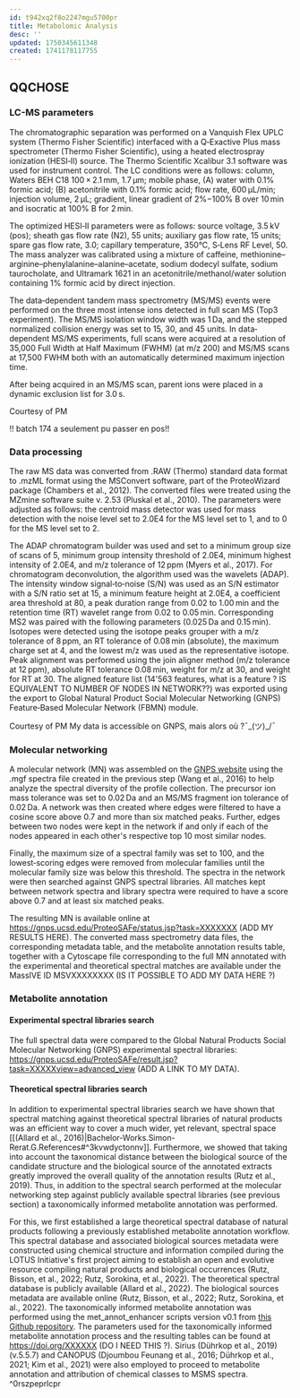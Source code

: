 ```yaml
---
id: t942xq2f8o2247mgu5700pr
title: Metabolomic Analysis
desc: ''
updated: 1750345611348
created: 1741178117755
---
```

## QQCHOSE
### LC-MS parameters
 The chromatographic separation was performed on a Vanquish Flex UPLC system (Thermo Fisher Scientific) interfaced with a Q‐Exactive Plus mass spectrometer (Thermo Fisher Scientific), using a heated electrospray ionization (HESI‐II) source. The Thermo Scientific Xcalibur 3.1 software was used for instrument control. The LC conditions were as follows: column, Waters BEH C18 100 × 2.1 mm, 1.7 μm; mobile phase, (A) water with 0.1% formic acid; (B) acetonitrile with 0.1% formic acid; flow rate, 600 μL/min; injection volume, 2 μL; gradient, linear gradient of 2%−100% B over 10 min and isocratic at 100% B for 2 min. 
 
 The optimized HESI‐II parameters were as follows: source voltage, 3.5 kV (pos); sheath gas flow rate (N2), 55 units; auxiliary gas flow rate, 15 units; spare gas flow rate, 3.0; capillary temperature, 350°C, S‐Lens RF Level, 50. The mass analyzer was calibrated using a mixture of caffeine, methionine–arginine–phenylalanine–alanine–acetate, sodium dodecyl sulfate, sodium taurocholate, and Ultramark 1621 in an acetonitrile/methanol/water solution containing 1% formic acid by direct injection. 
 
 The data‐dependent tandem mass spectrometry (MS/MS) events were performed on the three most intense ions detected in full scan MS (Top3 experiment). The MS/MS isolation window width was 1 Da, and the stepped normalized collision energy was set to 15, 30, and 45 units. In data‐dependent MS/MS experiments, full scans were acquired at a resolution of 35,000 Full Width at Half Maximum (FWHM) (at m/z 200) and MS/MS scans at 17,500 FWHM both with an automatically determined maximum injection time. 
 
 After being acquired in an MS/MS scan, parent ions were placed in a dynamic exclusion list for 3.0 s.

Courtesy of PM

!! batch 174 a seulement pu passer en pos!!

### Data processing 

The raw MS data was converted from .RAW (Thermo) standard data format to .mzML format using the MSConvert software, part of the ProteoWizard package (Chambers et al., 2012). The converted files were treated using the MZmine software suite v. 2.53 (Pluskal et al., 2010). The parameters were adjusted as follows: the centroid mass detector was used for mass detection with the noise level set to 2.0E4 for the MS level set to 1, and to 0 for the MS level set to 2.

 The ADAP chromatogram builder was used and set to a minimum group size of scans of 5, minimum group intensity threshold of 2.0E4, minimum highest intensity of 2.0E4, and m/z tolerance of 12 ppm (Myers et al., 2017). For chromatogram deconvolution, the algorithm used was the wavelets (ADAP). The intensity window signal‐to‐noise (S/N) was used as an S/N estimator with a S/N ratio set at 15, a minimum feature height at 2.0E4, a coefficient area threshold at 80, a peak duration range from 0.02 to 1.00 min and the retention time (RT) wavelet range from 0.02 to 0.05 min. Corresponding MS2 was paired with the following parameters (0.025 Da and 0.15 min). Isotopes were detected using the isotope peaks grouper with a m/z tolerance of 8 ppm, an RT tolerance of 0.08 min (absolute), the maximum charge set at 4, and the lowest m/z was used as the representative isotope. Peak alignment was performed using the join aligner method (m/z tolerance at 12 ppm), absolute RT tolerance 0.08 min, weight for m/z at 30, and weight for RT at 30. The aligned feature list (14'563 features, what is a feature ? IS EQUIVALENT TO NUMBER OF NODES IN NETWORK??) was exported using the export to Global Natural Product Social Molecular Networking (GNPS) Feature‐Based Molecular Network (FBMN) module. 


Courtesy of PM
My data is accessible on GNPS, mais alors où ?¯\_(ツ)_/¯


### Molecular networking
A molecular network (MN) was assembled on the [GNPS website](https://gnps.ucsd.edu/ProteoSAFe/static/gnps-splash.jsp) using the .mgf spectra file created in the previous step (Wang et al., 2016) to help analyze the spectral diversity of the profile collection. The precursor ion mass tolerance was set to 0.02 Da and an MS/MS fragment ion tolerance of 0.02 Da. 
A network was then created where edges were filtered to have a cosine score above 0.7 and more than six matched peaks. Further, edges between two nodes were kept in the network if and only if each of the nodes appeared in each other's respective top 10 most similar nodes. 

Finally, the maximum size of a spectral family was set to 100, and the lowest‐scoring edges were removed from molecular families until the molecular family size was below this threshold. The spectra in the network were then searched against GNPS spectral libraries. All matches kept between network spectra and library spectra were required to have a score above 0.7 and at least six matched peaks.

 The resulting MN is available online at https://gnps.ucsd.edu/ProteoSAFe/status.jsp?task=XXXXXXX (ADD MY RESULTS HERE). The converted mass spectrometry data files, the corresponding metadata table, and the metabolite annotation results table, together with a Cytoscape file corresponding to the full MN annotated with the experimental and theoretical spectral matches are available under the MassIVE ID MSVXXXXXXXX (IS IT POSSIBLE TO ADD MY DATA HERE ?)



### Metabolite annotation
#### Experimental spectral libraries search
The full spectral data were compared to the Global Natural Products Social Molecular Networking (GNPS) experimental spectral libraries: https://gnps.ucsd.edu/ProteoSAFe/result.jsp?task=XXXXXview=advanced_view (ADD A LINK TO MY DATA).

#### Theoretical spectral libraries search
In addition to experimental spectral libraries search we have shown that spectral matching against theoretical spectral libraries of natural products was an efficient way to cover a much wider, yet relevant, spectral space [[(Allard et al., 2016)|Bachelor-Works.Simon-Rerat.G.References#^3kvwdyctonnv]]. Furthermore, we showed that taking into account the taxonomical distance between the biological source of the candidate structure and the biological source of the annotated extracts greatly improved the overall quality of the annotation results (Rutz et al., 2019). Thus, in addition to the spectral search performed at the molecular networking step against publicly available spectral libraries (see previous section) a taxonomically informed metabolite annotation was performed. 

For this, we first established a large theoretical spectral database of natural products following a previously established metabolite annotation workflow. This spectral database and associated biological sources metadata were constructed using chemical structure and information compiled during the LOTUS Initiative's first project aiming to establish an open and evolutive resource compiling natural products and biological occurrences (Rutz, Bisson, et al., 2022; Rutz, Sorokina, et al., 2022). The theoretical spectral database is publicly available (Allard et al., 2022). The biological sources metadata are available online (Rutz, Bisson, et al., 2022; Rutz, Sorokina, et al., 2022). The taxonomically informed metabolite annotation was performed using the met_annot_enhancer scripts version v0.1 from [this Github repository](https://github.com/mandelbrot-project/met_annot_enhancer/releases/tag/v0.1). The parameters used for the taxonomically informed metabolite annotation process and the resulting tables can be found at https://doi.org/XXXXXX (DO I NEED THIS ?). Sirius (Dührkop et al., 2019) (v.5.5.7) and CANOPUS (Djoumbou Feunang et al., 2016; Dührkop et al., 2021; Kim et al., 2021) were also employed to proceed to metabolite annotation and attribution of chemical classes to MSMS spectra. ^0rszpeprlcpr

